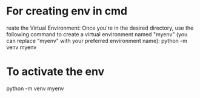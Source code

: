 # For creating env in cmd
reate the Virtual Environment: Once you're in the desired directory, use the following command to create a virtual environment named "myenv" (you can replace "myenv" with your preferred environment name):  python -m venv myenv

# To activate the env
python -m venv myenv

